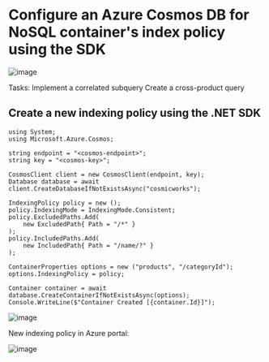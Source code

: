 # Configure an Azure Cosmos DB for NoSQL container's index policy using the SDK

![image](https://github.com/ZCHAnalytics/Microsoft-Challenge-data-skills/assets/146954022/39c6de05-922a-4823-a80d-8b58c33b5f5d)

Tasks:
Implement a correlated subquery
Create a cross-product query

## Create a new indexing policy using the .NET SDK
```
using System;
using Microsoft.Azure.Cosmos;

string endpoint = "<cosmos-endpoint>";
string key = "<cosmos-key>";

CosmosClient client = new CosmosClient(endpoint, key);
Database database = await client.CreateDatabaseIfNotExistsAsync("cosmicworks");

IndexingPolicy policy = new ();
policy.IndexingMode = IndexingMode.Consistent;
policy.ExcludedPaths.Add(
    new ExcludedPath{ Path = "/*" }
);
policy.IncludedPaths.Add(
    new IncludedPath{ Path = "/name/?" }
);

ContainerProperties options = new ("products", "/categoryId");
options.IndexingPolicy = policy;

Container container = await database.CreateContainerIfNotExistsAsync(options);
Console.WriteLine($"Container Created [{container.Id}]");
```
![image](https://github.com/ZCHAnalytics/Microsoft-Challenge-data-skills/assets/146954022/45244fb4-04df-47fe-b392-6faedb82510e)

New indexing policy in Azure portal:

![image](https://github.com/ZCHAnalytics/Microsoft-Challenge-data-skills/assets/146954022/c6bc05fb-bb0b-4e19-bcd7-99f53ce49aa0)
